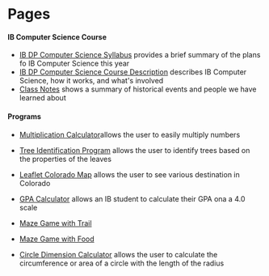 # Pages
#### IB Computer Science Course
* [IB DP Computer Science Syllabus](https://izzybrunet.github.io/Computer-Science-Portfolio/IB-DP-CS-syllabus) provides a brief summary of the plans fo IB Computer Science this year
* [IB DP Computer Science Course Description](https://izzybrunet.github.io/Computer-Science-Portfolio/IB-DP-CS-course-descriptions) describes IB Computer Science, how it works, and what's involved
* [Class Notes](https://izzybrunet.github.io/Computer-Science-Portfolio/class-notes) shows a summary of historical events and people we have learned about

#### Programs
* [Multiplication Calculator](https://izzybrunet.github.io/Computer-Science-Portfolio/multiplicationcalc.html)allows the user to easily multiply numbers
* [Tree Identification Program](https://izzybrunet.github.io/Computer-Science-Portfolio/treeid.html) allows the user to identify trees based on the properties of the leaves
* [Leaflet Colorado Map](https://izzybrunet.github.io/Computer-Science-Portfolio/coloradomap.html) allows the user to see various destination in Colorado
* [GPA Calculator](https://izzybrunet.github.io/Computer-Science-Portfolio/GPA.html) allows an IB student to calculate their GPA ona a 4.0 scale
* [Maze Game with Trail](https://izzybrunet.github.io/Computer-Science-Portfolio/maze.html)
* [Maze Game with Food](https://izzybrunet.github.io/Computer-Science-Portfolio/maze2.html)

* [Circle Dimension Calculator](https://izzybrunet.github.io/Computer-Science-Portfolio/chemistry.html) allows the user to calculate the circumference or area of a circle with the length of the radius
